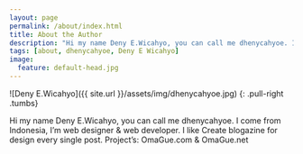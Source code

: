 ```yaml
---
layout: page
permalink: /about/index.html
title: About the Author
description: "Hi my name Deny E.Wicahyo, you can call me dhenycahyoe. I come from Indonesia, I’m web designer & web developer"
tags: [about, dhenycahyoe, Deny E Wicahyo]
image:
  feature: default-head.jpg
---
```


![Deny E.Wicahyo]({{ site.url }}/assets/img/dhenycahyoe.jpg)
{: .pull-right .tumbs}
<p>Hi my name Deny E.Wicahyo, you can call me dhenycahyoe. I come from Indonesia, I&rsquo;m web designer <span class="amp">&amp;</span> web developer. I like Create blogazine for design every single post. Project&rsquo;s: OmaGue.com <span class="amp">&amp;</span> OmaGue.net</p>